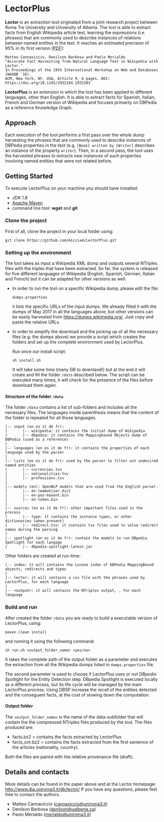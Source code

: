 # LectorPlus
**Lector** is an extraction tool originated from a joint research project between Roma Tre University and University of Alberta. The tool is able to extract facts from English Wikipedia article text, learning the expressions (i.e. phrases) that are commonly used to describe instances of relations between named entities in the text. It reaches an estimated precision of 95% in its first version ([PDF](https://www.dropbox.com/s/ruoaxzelvzq5c8y/a9-cannaviccio.pdf?dl=1)):

	Matteo Cannaviccio, Denilson Barbosa and Paolo Merialdo
	"Accurate Fact Harvesting from Natural Language Text in Wikipedia with Lector."   
	In Proceedings of the 19th International Workshop on Web and Databases (WebDB '16). 
	ACM, New York, NY, USA, Article 9, 6 pages. DOI: https://doi.org/10.1145/2932194.2932203

**LectorPlus** is an extension in which the tool has been applied to different languages, other than English. It is able to extract facts for Spanish, Italian, French and German version of Wikipedia and focuses primarily on DBPedia as a reference Knowledge Graph.

## Approach
Each execution of the tool performs a first pass over the whole dump harvesting the phrases that are commonly used to describe instances of DBPedia properties in the text (e.g. `[Book] written by [Writer]` describes an instance of the property `writer`). Then, in a second pass, the tool uses the harvested phrases to extracts new instances of such properties involving named entities that were not related before.


## Getting Started

To execute LectorPlus on your machine you should have installed:
- JDK 1.8
- [Apache Maven](https://maven.apache.org/)
- command line tool:  **wget** and **git**

### Clone the project

First of all, clone the project in your local folder using:
```
git clone https://github.com/miccia4/LectorPlus.git
```

### Setting up the environment

The tool takes as input a Wikipedia XML dump and outputs several NTriples files with the triples that have been extracted.
So far, the system is released for five different languages of Wikipedia (English, Spanish, German, Italian and French) but it can be adapted for other versions as well.

- In order to run the tool on a specific Wikipedia dump, please edit the file:
	 ```
	 dumps.properties
	 ```
	it lists the specific URLs of the input dumps. We already filled it with the dumps of May 2017 in all the languages above, but other versions can be easily harvested from https://dumps.wikimedia.org/. Just copy and paste the relative URLs. 

- In order to simplify the download and the picking up of all the necessary files (e.g. the dumps above) we provide a script which creates the folders and set up the complete environment used by LectorPlus. 
	
	Run once our install script:
	```
	sh install.sh
	```
	It will take some time (many GB to downlaod!) but at the end it will create and fill the folder `/data` described below. The script can be executed many times, it will check for the presence of the files before download them again.

#### Structure of the folder `/data`
The folder `/data` contains a list of sub-folders and includes all the necessary files. The languages inside parenthesis means that the content of the folder is repeated for all those languages.

	|-- input (en es it de fr):									
	|		|-- wikipedia: it contains the initial dump of Wikipedia
	|		|-- dbpedia: it contains the Mappingbased Objects dump of DBPedia (used as a reference)
	|
	|-- languages (en es it de fr): it contains the properties of each language used by the parser
	|
	|-- lists (en es it de fr): used by the parser to filter out undesired named entities
	|		|-- currencies.tsv
	|		|-- nationalities.tsv
	|		|-- professions.tsv
	|
	|-- models (en): OpenNLP models that are used from the English parser.
	|		|-- en-lemmatizer.dict
	|		|-- en-pos-maxent.bin
	|		|-- en-token.bin
	|
	|-- sources (en es it de fr): other important files used in the process
	|		|-- type: it contains the instance types, or other dictionaries (when present)
	|		|-- redirect.tsv: it contains tsv files used to solve redirect names during the parsing
	|
	|-- spotlight (en es it de fr): contain the models to run DBpedia Spotlight for each langage
	|		|-- dbpedia-spotlight-latest.jar

Other folders are created at run-time:

	|-- index: it will contains the Lucene index of DBPedia MappingBased objects, redirects and types
	|
	|-- lector: it will contains a csv file with the phrases used by LectorPlus, for each language
	|
	|-- <output>: it will contains the NTriples output, , for each language
	
### Build and run

After created the folder `/data` you are ready to build a executable version of LectorPlus, using:
```
maven clean install
```

and running it using the following command:

```
sh run.sh <output_folder_name> <yes/no>
```
It takes the complete path of the output folder as a parameter and executes the extraction from all the Wikipedia dumps listed in `dumps.properties` file.

The second parameter is used to choose if LectorPlus uses or not *DBpedia Spotlight* for the Entity Detection step. DBpedia Spotlight is executed locally as a different process, but its life cycle will be managed by the main LectorPlus process. 
Using DBSP increase the recall of the entities detected and the conseguent facts, at the cost of slowing down the computation. 

#### Output folder
The `<output_folder_name>` is the name of the data-subfolder that will contain the the compressed NTriples files produced by the tool. The files produced are:

 - facts.bz2 = contains the facts extracted by LectorPlus
 - facts_ont.bz2 = contains the facts extracted from the first sentence of the articles (nationality, country).
 
Both the files are paired with the relative provenance file (draft).

## Details and contacts
More details can be found in the paper above and at the Lector homepage: http://www.dia.uniroma3.it/db/lector/
If you have any questions, please feel free to contact the authors.

- Matteo Cannaviccio (cannaviccio@uniroma3.it)
- Denilson Barbosa (denilson@ualberta.ca)
- Paolo Merialdo (merialdo@uniroma3.it)

